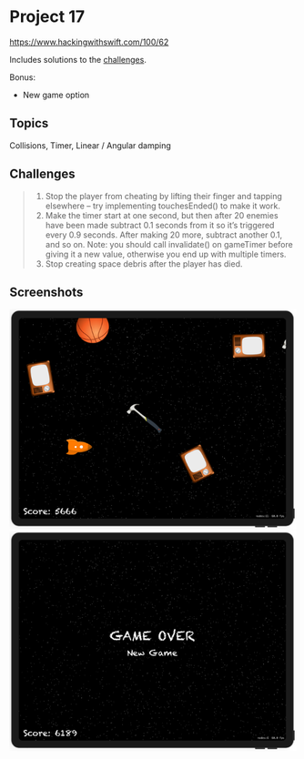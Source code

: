 # Project 17

https://www.hackingwithswift.com/100/62

Includes solutions to the [challenges](https://www.hackingwithswift.com/read/17/5/wrap-up).

Bonus:
- New game option

## Topics

Collisions, Timer, Linear / Angular damping

## Challenges

>1. Stop the player from cheating by lifting their finger and tapping elsewhere – try implementing touchesEnded() to make it work.
>2. Make the timer start at one second, but then after 20 enemies have been made subtract 0.1 seconds from it so it’s triggered every 0.9 seconds. After making 20 more, subtract another 0.1, and so on. Note: you should call invalidate() on gameTimer before giving it a new value, otherwise you end up with multiple timers.
>3. Stop creating space debris after the player has died.


## Screenshots

![screenshot1](screenshots/screen01.png)
![screenshot2](screenshots/screen02.png)
